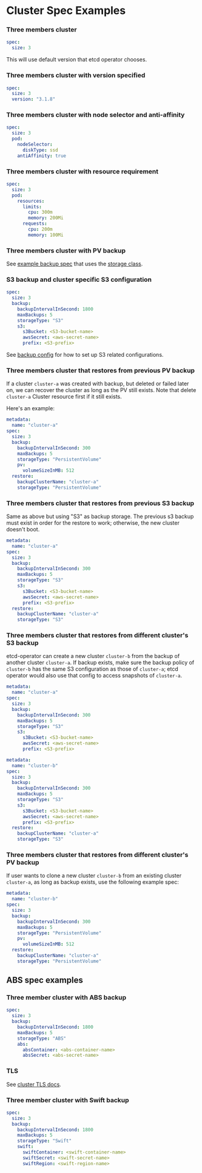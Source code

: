 # Cluster Spec Examples

### Three members cluster

```yaml
spec:
  size: 3
```

This will use default version that etcd operator chooses.

### Three members cluster with version specified

```yaml
spec:
  size: 3
  version: "3.1.8"
```

### Three members cluster with node selector and anti-affinity

```yaml
spec:
  size: 3
  pod:
    nodeSelector:
      diskType: ssd
    antiAffinity: true
```

### Three members cluster with resource requirement

```yaml
spec:
  size: 3
  pod:
    resources:
      limits:
        cpu: 300m
        memory: 200Mi
      requests:
        cpu: 200m
        memory: 100Mi
```

### Three members cluster with PV backup

See [example backup spec](../../example/example-etcd-cluster-with-backup.yaml) that uses the [storage class](../../example/example-storage-class-gce-pd.yaml).

### S3 backup and cluster specific S3 configuration

```yaml
spec:
  size: 3
  backup:
    backupIntervalInSecond: 1800
    maxBackups: 5
    storageType: "S3"
    s3:
      s3Bucket: <S3-bucket-name>
      awsSecret: <aws-secret-name>
      prefix: <S3-prefix>
```

See [backup config](./backup_config.md) for how to set up S3 related configurations.

### Three members cluster that restores from previous PV backup

If a cluster `cluster-a` was created with backup, but deleted or failed later on,
we can recover the cluster as long as the PV still exists.
Note that delete `cluster-a` Cluster resource first if it still exists.

Here's an example:

```yaml
metadata:
  name: "cluster-a"
spec:
  size: 3
  backup:
    backupIntervalInSecond: 300
    maxBackups: 5
    storageType: "PersistentVolume"
    pv:
      volumeSizeInMB: 512
  restore:
    backupClusterName: "cluster-a"
    storageType: "PersistentVolume"
```

### Three members cluster that restores from previous S3 backup

Same as above but using "S3" as backup storage. The previous s3 backup must exist 
in order for the restore to work; otherwise, the new cluster doesn't boot.

```yaml
metadata:
  name: "cluster-a"
spec:
  size: 3
  backup:
    backupIntervalInSecond: 300
    maxBackups: 5
    storageType: "S3"
    s3:
      s3Bucket: <S3-bucket-name>
      awsSecret: <aws-secret-name>
      prefix: <S3-prefix>
  restore:
    backupClusterName: "cluster-a"
    storageType: "S3"
```

### Three members cluster that restores from different cluster's S3 backup

etcd-operator can create a new cluster `cluster-b` from the backup of another cluster `cluster-a`. If backup exists, make sure the backup policy of `cluster-b` has the same S3 configuration as those of `cluster-a`; etcd operator would also use that config to access snapshots of `cluster-a`.

```yaml
metadata:
  name: "cluster-a"
spec:
  size: 3
  backup:
    backupIntervalInSecond: 300
    maxBackups: 5
    storageType: "S3"
    s3:
      s3Bucket: <S3-bucket-name>
      awsSecret: <aws-secret-name>
      prefix: <S3-prefix>
```

```yaml
metadata:
  name: "cluster-b"
spec:
  size: 3
  backup:
    backupIntervalInSecond: 300
    maxBackups: 5
    storageType: "S3"
    s3:
      s3Bucket: <S3-bucket-name>
      awsSecret: <aws-secret-name>
      prefix: <S3-prefix>
  restore:
    backupClusterName: "cluster-a"
    storageType: "S3"
```


### Three members cluster that restores from different cluster's PV backup

If user wants to clone a new cluster `cluster-b` from an existing cluster `cluster-a`,
as long as backup exists, use the following example spec:

```yaml
metadata:
  name: "cluster-b"
spec:
  size: 3
  backup:
    backupIntervalInSecond: 300
    maxBackups: 5
    storageType: "PersistentVolume"
    pv:
      volumeSizeInMB: 512
  restore:
    backupClusterName: "cluster-a"
    storageType: "PersistentVolume"
```

## ABS spec examples

### Three member cluster with ABS backup

```yaml
spec:
  size: 3
  backup:
    backupIntervalInSecond: 1800
    maxBackups: 5
    storageType: "ABS"
    abs:
      absContainer: <abs-container-name>
      absSecret: <abs-secret-name>
```

### TLS

See [cluster TLS docs](./cluster_tls.md).

### Three member cluster with Swift backup

```yaml
spec:
  size: 3
  backup:
    backupIntervalInSecond: 1800
    maxBackups: 5
    storageType: "Swift"
    swift:
      swiftContainer: <swift-container-name>
      swiftSecret: <swift-secret-name>
      swiftRegion: <swift-region-name>
```